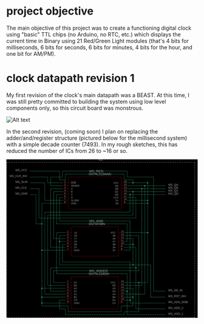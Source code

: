# project objective
The main objective of this project was to create a functioning digital clock using "basic" TTL chips (no Arduino, no RTC, etc.) which displays the current time in Binary using 21 Red/Green Light modules (that's 4 bits for milliseconds, 6 bits for seconds, 6 bits for minutes, 4 bits for the hour, and one bit for AM/PM).
# clock datapath revision 1
My first revision of the clock's main datapath was a BEAST. At this time, I was still pretty committed to building the system using low level components only, so this circuit board was monstrous.

![Alt text](EAGLE/datapath/images/clock_datapath_rev1.png?raw=true)

In the second revision, (coming soon) I plan on replacing the adder/and/register structure (pictured below for the millisecond system) with a simple decade counter (7493). In my rough sketches, this has reduced the number of ICs from 26 to ~16 or so.

![Alt_text](EAGLE/datapath/images/rev1_ms_subsystem.png?raw=true)
# 
